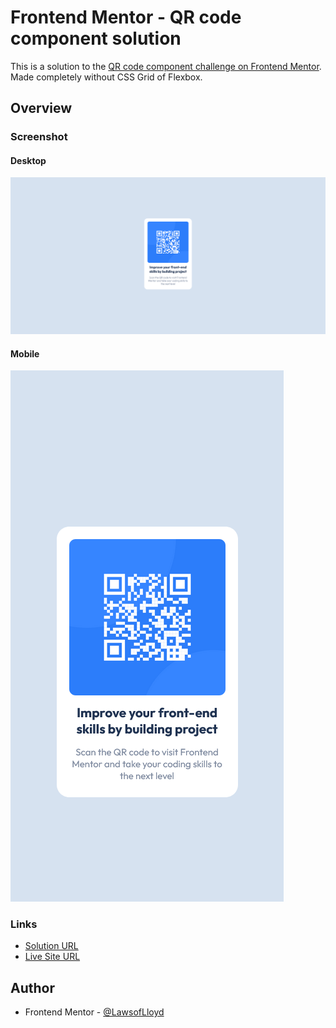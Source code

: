 
# Frontend Mentor - QR code component solution

This is a solution to the [QR code component challenge on Frontend Mentor](https://www.frontendmentor.io/challenges/qr-code-component-iux_sIO_H). Made completely without CSS Grid of Flexbox.

## Overview

### Screenshot

#### Desktop

![](./preview/desktop.png)

#### Mobile

![](./preview/mobile.png)

### Links

- [Solution URL](https://www.frontendmentor.io/solutions/qr-code-component-wo-css-grid-or-flexbox-mAqXGm7GLD)
- [Live Site URL](https://lawsoflloyd.github.io/qr-code-component/)

## Author

- Frontend Mentor - [@LawsofLloyd](https://www.frontendmentor.io/profile/LawsofLloyd)

